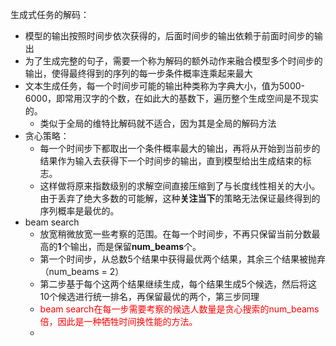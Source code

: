 生成式任务的解码：

+ 模型的输出按照时间步依次获得的，后面时间步的输出依赖于前面时间步的输出
+  为了生成完整的句子，需要一个称为解码的额外动作来融合模型多个时间步的输出，使得最终得到的序列的每一步条件概率连乘起来最大
+ 文本生成任务，每一个时间步可能的输出种类称为字典大小，值为5000-6000，即常用汉字的个数，在如此大的基数下，遍历整个生成空间是不现实的。
  + 类似于全局的维特比解码就不适合，因为其是全局的解码方法
+ 贪心策略：
  + 每一个时间步下都取出一个条件概率最大的输出，再将从开始到当前步的结果作为输入去获得下一个时间步的输出，直到模型给出生成结束的标志。
  + 这样做将原来指数级别的求解空间直接压缩到了与长度线性相关的大小。由于丢弃了绝大多数的可能解，这种**关注当下**的策略无法保证最终得到的序列概率是最优的。
+ beam search
  + 放宽稍微放宽一些考察的范围。在每一个时间步，不再只保留当前分数最高的**1**个输出，而是保留**num_beams**个。
  + 第一个时间步，从总数5个结果中获得最优两个结果，其余三个结果被抛弃（num_beams = 2）
  + 第二步基于每个这两个结果继续生成，每个结果生成5个候选，然后将这10个候选进行统一排名，再保留最优的两个，第三步同理
  + <font color=red>beam search在每一步需要考察的候选人数量是贪心搜索的num_beams倍，因此是一种牺牲时间换性能的方法。</font>
  + 